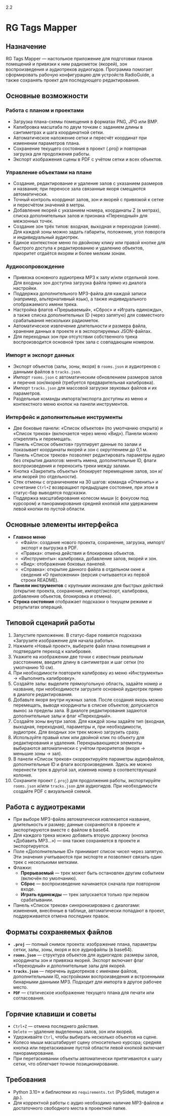 2.2
# RG Tags Mapper

## Назначение
RG Tags Mapper — настольное приложение для подготовки планов помещений и привязки к ним радиометок (якорей), зон воспроизведения и аудиотреков аудиогидов. Программа помогает сформировать рабочую конфигурацию для устройств RadioGuide, а также сохранять проект для последующего редактирования.

## Основные возможности
### Работа с планом и проектами
- Загрузка плана-схемы помещения в форматах PNG, JPG или BMP.
- Калибровка масштаба по двум точкам с заданием длины в сантиметрах и шага координатной сетки.
- Автоматическое наложение сетки и пересчёт координат при изменении параметров плана.
- Сохранение текущего состояния в проект (.proj) и повторная загрузка для продолжения работы.
- Экспорт изображения сцены в PDF с учётом сетки и всех объектов.

### Управление объектами на плане
- Создание, редактирование и удаление залов с указанием размеров и названия; при переносе зала связанные якоря смещаются автоматически.
- Точный контроль координат залов, зон и якорей с привязкой к сетке и пересчётом значений в метры.
- Добавление якорей с указанием номера, координаты Z (в метрах), списка дополнительных залов и признака «Переходный» для межзонных точек.
- Создание зон трёх типов: входная, выходная и переходная (синяя). Для каждой зоны можно задать габариты, положение, угол поворота и индивидуальный аудиотрек.
- Единое контекстное меню по двойному клику или правой кнопке для быстрого доступа к редактированию и удалению объектов, приоритет отдаётся якорям и более мелким зонам.

### Аудиосопровождение
- Привязка основного аудиотрека MP3 к залу и/или отдельной зоне. Для входных зон доступна загрузка файла прямо из диалога настройки.
- Поддержка дополнительного MP3-файла для каждой записи (например, альтернативный язык), а также индивидуального отображаемого имени трека.
- Настройка флагов «Прерываемый», «Сброс» и «Играть единожды», а также списка дополнительных ID (через запятую) для совместного срабатывания нескольких радиометок.
- Автоматическое извлечение длительности и размера файла, хранение данных в проекте и в экспортируемых JSON-файлах.
- Для переходных зон при отсутствии собственного трека воспроизводится основной трек зала с совпадающим номером.

### Импорт и экспорт данных
- Экспорт объектов (залы, зоны, якоря) в `rooms.json` и аудиотреков с данными файлов в `tracks.json`.
- Импорт `rooms.json` с автоматическим обновлением размеров залов и перечня зон/якорей (требуется предварительная калибровка).
- Импорт `tracks.json` для массовой загрузки звуковых файлов и их параметров.
- Раздельные команды импорта/экспорта доступны из меню и контекстного меню кнопок на панели инструментов.

### Интерфейс и дополнительные инструменты
- Две боковые панели: «Список объектов» (по умолчанию открыта) и «Список треков» (включается через меню «Вид»). Панели можно откреплять и перемещать.
- Панель «Список объектов» группирует данные по залам и показывает координаты якорей и зон с округлением до 0,1 м.
- Панель «Список треков» позволяет редактировать параметры аудио без открытия диалогов: менять имена, дополнительные ID, флаги воспроизведения и переносить треки между залами.
- Кнопка «Закрепить объекты» блокирует перемещение залов, зон и/или якорей (по отдельности).
- Стек отмены с ограничением на 30 шагов: команда «Отменить» и сочетание `Ctrl+Z` возвращают предыдущее состояние, при этом в статус-бар выводятся подсказки.
- Поддержка масштабирования колесом мыши (с фокусом под курсором) и панорамирования средней кнопкой или удержанием левой кнопки по пустой области.

## Основные элементы интерфейса
- **Главное меню**
  - «Файл»: создание нового проекта, сохранение, загрузка, импорт/экспорт и выгрузка в PDF.
  - «Правка»: отмена действия и блокировка объектов.
  - «Инструменты»: калибровка, добавление залов, якорей и зон.
  - «Вид»: отображение боковых панелей.
  - «Справка»: открытие данного файла в отдельном окне и сведения «О приложении» (версия считывается из первой строки README).
- **Панели инструментов** с крупными иконками для быстрых действий (открытие проекта, сохранение, импорт/экспорт, калибровка, добавление объектов, блокировка и отмена).
- **Строка состояния** отображает подсказки о текущем режиме и результатах операций.

## Типовой сценарий работы
1. Запустите приложение. В статус-баре появится подсказка «Загрузите изображение для начала работы».
2. Нажмите «Новый проект», выберите файл плана помещения и подтвердите переход к калибровке.
3. Укажите на изображении две точки с известным реальным расстоянием, введите длину в сантиметрах и шаг сетки (по умолчанию 10 см).
4. При необходимости повторите калибровку из меню «Инструменты» → «Выполнить калибровку».
5. Создайте залы: выделите прямоугольную область, задайте номер и название, при необходимости загрузите основной аудиотрек прямо в диалоге редактирования.
6. Добавьте якоря внутри нужных залов. После создания якорь можно перемещать, выводя координаты в списке объектов; допускается вынос за пределы зала. В диалоге редактирования задаются дополнительные залы и флаг «Переходный».
7. Создайте зоны внутри залов. Для каждой зоны задайте тип (входная, выходная, переходная), параметры и, при необходимости, аудиотрек. Для входных зон трек можно загрузить сразу.
8. Используйте правый клик или двойной клик по объекту для редактирования и удаления. Перекрывающиеся элементы выбираются автоматически с учётом приоритетов (якоря → меньшие зоны → зал).
9. В панели «Список треков» скорректируйте параметры аудиофайлов, дополнительные ID и флаги воспроизведения. Здесь же можно перенести трек в другой зал, изменив номер в соответствующей колонке.
10. Сохраните проект (`.proj`) для продолжения работы, экспортируйте `rooms.json` и/или `tracks.json` для аудиогидов. При необходимости создайте PDF с визуальной схемой.

## Работа с аудиотреками
- При выборе MP3-файла автоматически извлекается название, длительность и размер; данные сохраняются в проекте и экспортируются вместе с файлом в base64.
- Для каждого трека можно добавить вторую дорожку (кнопка «Добавить MP3…») — она также сохраняется в проекте и экспортируется.
- Поле «Дополнительные ID» принимает список чисел через запятую. Эти значения учитываются при экспорте и позволяют связать один трек с несколькими метками.
- Флажки:
  - **Прерываемый** — трек может быть остановлен другим событием (включён по умолчанию).
  - **Сброс** — воспроизведение начинается сначала при повторном входе.
  - **Играть единожды** — трек запускается только при первом срабатывании.
- Панель «Список треков» синхронизирована с диалогами: изменения, внесённые в таблице, автоматически попадают в проект, поддерживается отмена последних правок.

## Форматы сохраняемых файлов
- **`.proj`** — полный снимок проекта: изображение плана, параметры сетки, залы, зоны, якоря и все аудиофайлы (в base64).
- **`rooms.json`** — структура объектов для аудиогидов: размеры залов, координаты зон и привязка якорей. Экспорт включает флаг «Переходный» и дополнительные залы для якорей.
- **`tracks.json`** — перечень аудиотреков с именами файлов, дополнительными ID, настройками воспроизведения и встроенными бинарными данными MP3. Подходит для импорта в другое рабочее место.
- **`PDF`** — статическое изображение текущего плана для печати или согласования.

## Горячие клавиши и советы
- `Ctrl+Z` — отмена последнего действия.
- `Delete` — удаление выделенных залов, зон или якорей.
- Удерживайте `Ctrl`, чтобы выбирать несколько объектов на сцене.
- Колесо мыши масштабирует сцену относительно курсора; средняя кнопка или перетаскивание пустой области левой кнопкой включает панорамирование.
- При перетаскивании объекты автоматически притягиваются к шагу сетки, что облегчает точное позиционирование.

## Требования
- Python 3.10+ и библиотеки из `requirements.txt` (PySide6, mutagen и др.).
- Для корректной работы с аудио необходимо наличие MP3-файлов и достаточного свободного места в проектной папке.
